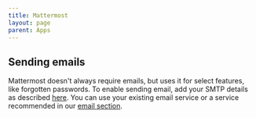 ```yaml
---
title: Mattermost
layout: page
parent: Apps
---
```


## Sending emails
Mattermost doesn't always require emails, but uses it for select features, like forgotten passwords. To enable sending email, add your SMTP details as described [here](https://docs.mattermost.com/configure/smtp-email.html). You can use your existing email service or a service recommended in our [email section](/faq/#sending-emails).